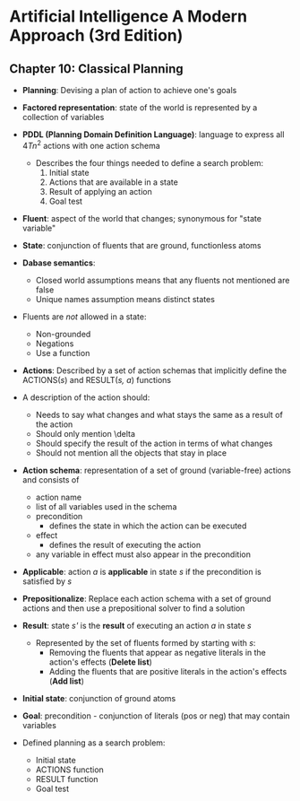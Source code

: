 # Artificial Intelligence A Modern Approach (3rd Edition)
## Chapter 10: Classical Planning

* **Planning**: Devising a plan of action to achieve one's goals

* **Factored representation**: state of the world is represented by a collection of variables 

* **PDDL (Planning Domain Definition Language)**: language to express all 4*Tn*<sup>2</sup> actions with one action schema
	* Describes the four things needed to define a search problem:
		1. Initial state
		2. Actions that are available in a state 
		3. Result of applying an action
		4. Goal test 

* **Fluent**: aspect of the world that changes; synonymous for "state variable"
* **State**: conjunction of fluents that are ground, functionless atoms
* **Dabase semantics**: 
	* Closed world assumptions means that any fluents not mentioned are false
	* Unique names assumption means distinct states
* Fluents are _not_ allowed in a state:
	 * Non-grounded
	 * Negations
	 * Use a function
* **Actions**: Described by a set of action schemas that implicitly define the ACTIONS(_s_) and RESULT(_s, a_) functions
* A description of the action should:
	* Needs to say what changes and what stays the same as a result of the action
	* Should only mention \delta
	* Should specify the result of the action in terms of what changes
	* Should not mention all the objects that stay in place

* **Action schema**: representation of a set of ground (variable-free) actions and consists of
	* action name
	* list of all variables used in the schema
	* precondition
		*  defines the state in which the action can be executed
	* effect
		* defines the result of executing the action
	* any variable in effect must also appear in the precondition 

* **Applicable**: action _a_ is **applicable** in state _s_ if the precondition is satisfied by _s_
* **Prepositionalize**: Replace each action schema with a set of ground actions and then use a prepositional solver to find a solution
* **Result**: state _s'_ is the **result** of executing an action _a_ in state _s_ 
	* Represented by the set of fluents formed by starting with _s_:
		* Removing the fluents that appear as negative literals in the action's effects (**Delete list**)
		* Adding the fluents that are positive literals in the action's effects (**Add list**)

* **Initial state**: conjunction of ground atoms 
* **Goal**: precondition - conjunction of literals (pos or neg) that may contain variables 

* Defined planning as a search problem:
	* Initial state
	* ACTIONS function
	* RESULT function
	* Goal test